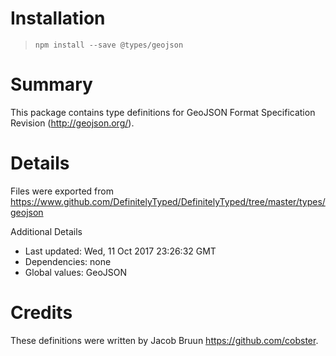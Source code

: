 # Installation
> `npm install --save @types/geojson`

# Summary
This package contains type definitions for GeoJSON Format Specification Revision (http://geojson.org/).

# Details
Files were exported from https://www.github.com/DefinitelyTyped/DefinitelyTyped/tree/master/types/geojson

Additional Details
 * Last updated: Wed, 11 Oct 2017 23:26:32 GMT
 * Dependencies: none
 * Global values: GeoJSON

# Credits
These definitions were written by Jacob Bruun <https://github.com/cobster>.
